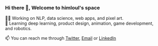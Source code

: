 ### Hi there 👋, Welcome to himloul's space

<!---
**hamzawhite/hamzawhite** is a ✨ _special_ ✨ repository because its `README.md` (this file) appears on your GitHub profile.  
Here are some ideas to get you started:
--->
👨‍💻 Working on NLP, data science, web apps, and pixel art.  
🌱 Learning deep learning, product design, animation, game development, and robotics.

📫 You can reach me through [Twitter](https://twitter.com/hamzaonde), [Email](mailto:hamza.imloul@outlook.com) or [LinkedIn](https://www.linkedin.com/in/hamza-imloul/)

<!-- [![Stats](https://github-readme-stats.vercel.app/api?username=himloul&show_icons=true&theme=tokyonight&count_private=true)](https://github.com/anuraghazra/github-readme-stats)

[![Top Langs](https://github-readme-stats.vercel.app/api/top-langs/?username=himloul&layout=compact&theme=tokyonight)](https://github.com/anuraghazra/github-readme-stats)  -->

<!---
- 😄 Pronouns: ...
- ⚡ Fun fact: ...
- 👯 I’m looking to collaborate on ...
- 🤔 I’m looking for help with ...
- 💬 Ask me about ...
--->
